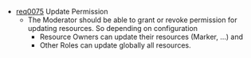 * [req0075](https://github.com/PolitAktiv/politaktiv-requirements/tree/master/en/requirements/req0075.md) Update Permission
  * The Moderator should be able to grant or revoke permission for updating resources. So depending on configuration 
    * Resource Owners can update their resources (Marker, ...) and
    * Other Roles can update globally all resources. 
